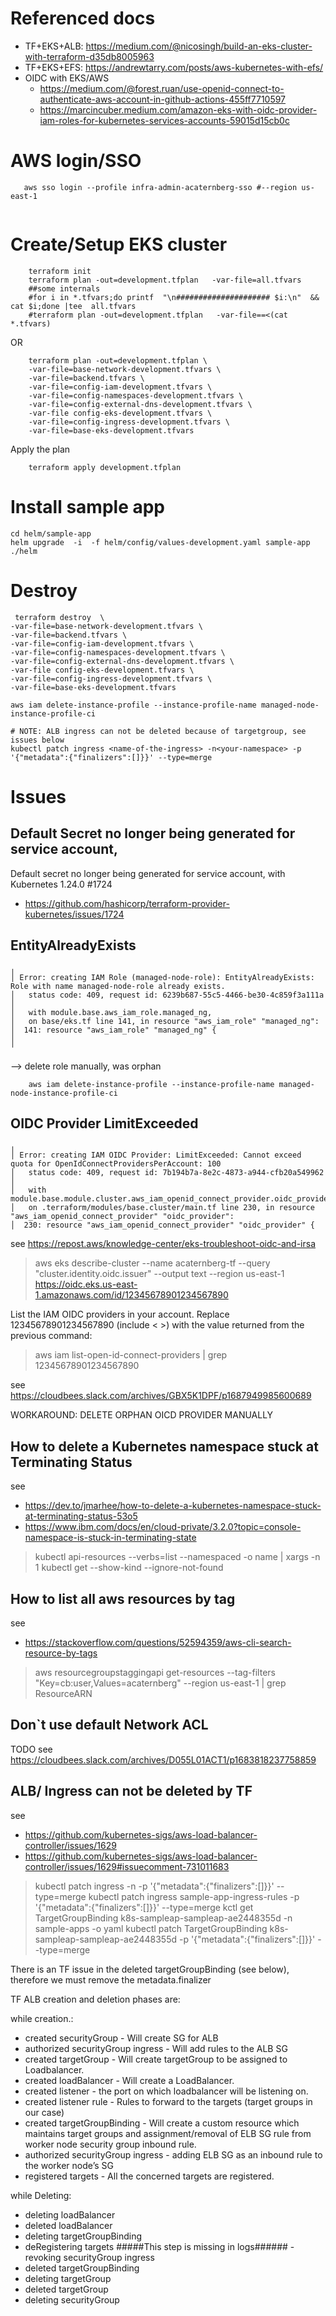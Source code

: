 # Referenced docs
* TF+EKS+ALB: https://medium.com/@nicosingh/build-an-eks-cluster-with-terraform-d35db8005963
* TF+EKS+EFS: https://andrewtarry.com/posts/aws-kubernetes-with-efs/
* OIDC with EKS/AWS 
  * https://medium.com/@forest.ruan/use-openid-connect-to-authenticate-aws-account-in-github-actions-455ff7710597 
  * https://marcincuber.medium.com/amazon-eks-with-oidc-provider-iam-roles-for-kubernetes-services-accounts-59015d15cb0c


# AWS login/SSO

```    
   aws sso login --profile infra-admin-acaternberg-sso #--region us-east-1
 
```

# Create/Setup  EKS cluster
```
    terraform init 
    terraform plan -out=development.tfplan   -var-file=all.tfvars
    ##some internals 
    #for i in *.tfvars;do printf  "\n##################### $i:\n"  &&  cat $i;done |tee  all.tfvars
    #terraform plan -out=development.tfplan   -var-file==<(cat *.tfvars)
```
OR
```
    terraform plan -out=development.tfplan \
    -var-file=base-network-development.tfvars \
    -var-file=backend.tfvars \
    -var-file=config-iam-development.tfvars \
    -var-file=config-namespaces-development.tfvars \
    -var-file=config-external-dns-development.tfvars \
    -var-file config-eks-development.tfvars \
    -var-file=config-ingress-development.tfvars \
    -var-file=base-eks-development.tfvars
```
Apply the plan 
```
    terraform apply development.tfplan
```

# Install sample app

```
cd helm/sample-app 
helm upgrade  -i  -f helm/config/values-development.yaml sample-app   ./helm
```

# Destroy

```
 terraform destroy  \
-var-file=base-network-development.tfvars \
-var-file=backend.tfvars \
-var-file=config-iam-development.tfvars \
-var-file=config-namespaces-development.tfvars \
-var-file=config-external-dns-development.tfvars \
-var-file config-eks-development.tfvars \
-var-file=config-ingress-development.tfvars \
-var-file=base-eks-development.tfvars

aws iam delete-instance-profile --instance-profile-name managed-node-instance-profile-ci

# NOTE: ALB ingress can not be deleted because of targetgroup, see issues below
kubectl patch ingress <name-of-the-ingress> -n<your-namespace> -p '{"metadata":{"finalizers":[]}}' --type=merge
```

# Issues 

## Default Secret no longer being generated for service account,
Default secret no longer being generated for service account, with Kubernetes 1.24.0 #1724
* https://github.com/hashicorp/terraform-provider-kubernetes/issues/1724 

## EntityAlreadyExists
```
╷
│ Error: creating IAM Role (managed-node-role): EntityAlreadyExists: Role with name managed-node-role already exists.
│ 	status code: 409, request id: 6239b687-55c5-4466-be30-4c859f3a111a
│
│   with module.base.aws_iam_role.managed_ng,
│   on base/eks.tf line 141, in resource "aws_iam_role" "managed_ng":
│  141: resource "aws_iam_role" "managed_ng" {
│
╵
```

--> delete role manually, was orphan 
```
    aws iam delete-instance-profile --instance-profile-name managed-node-instance-profile-ci
```
## OIDC Provider LimitExceeded 
```
╷
│ Error: creating IAM OIDC Provider: LimitExceeded: Cannot exceed quota for OpenIdConnectProvidersPerAccount: 100
│ 	status code: 409, request id: 7b194b7a-8e2c-4873-a944-cfb20a549962
│
│   with module.base.module.cluster.aws_iam_openid_connect_provider.oidc_provider[0],
│   on .terraform/modules/base.cluster/main.tf line 230, in resource "aws_iam_openid_connect_provider" "oidc_provider":
│  230: resource "aws_iam_openid_connect_provider" "oidc_provider" {
```

see https://repost.aws/knowledge-center/eks-troubleshoot-oidc-and-irsa
> aws eks describe-cluster --name acaternberg-tf --query "cluster.identity.oidc.issuer" --output text --region us-east-1 
https://oidc.eks.us-east-1.amazonaws.com/id/12345678901234567890

List the IAM OIDC providers in your account. Replace 12345678901234567890 (include < >) with the value returned from the previous command:
> aws iam list-open-id-connect-providers | grep 12345678901234567890

see https://cloudbees.slack.com/archives/GBX5K1DPF/p1687949985600689 

WORKAROUND: DELETE ORPHAN OICD PROVIDER MANUALLY

## How to delete a Kubernetes namespace stuck at Terminating Status
see 
* https://dev.to/jmarhee/how-to-delete-a-kubernetes-namespace-stuck-at-terminating-status-53o5
* https://www.ibm.com/docs/en/cloud-private/3.2.0?topic=console-namespace-is-stuck-in-terminating-state
> kubectl api-resources --verbs=list --namespaced -o name | xargs -n 1 kubectl get --show-kind --ignore-not-found 

## How to list all aws resources by tag
see 
* https://stackoverflow.com/questions/52594359/aws-cli-search-resource-by-tags
> aws resourcegroupstaggingapi get-resources --tag-filters "Key=cb:user,Values=acaternberg" --region us-east-1  | grep ResourceARN
 
## Don`t use  default Network ACL
TODO
see https://cloudbees.slack.com/archives/D055L01ACT1/p1683818237758859

## ALB/ Ingress can not be deleted by TF

see
* https://github.com/kubernetes-sigs/aws-load-balancer-controller/issues/1629
* https://github.com/kubernetes-sigs/aws-load-balancer-controller/issues/1629#issuecomment-731011683
> kubectl patch ingress <name-of-the-ingress> -n<your-namespace> -p '{"metadata":{"finalizers":[]}}' --type=merge
> kubectl patch ingress sample-app-ingress-rules  -p '{"metadata":{"finalizers":[]}}' --type=merge
> kctl get TargetGroupBinding k8s-sampleap-sampleap-ae2448355d -n sample-apps -o yaml
> kubectl patch TargetGroupBinding k8s-sampleap-sampleap-ae2448355d   -p '{"metadata":{"finalizers":[]}}' --type=merge

There is an TF issue in the deleted targetGroupBinding (see below), therefore we must remove the metadata.finalizer 

TF ALB creation and deletion phases are: 

while creation.:

* created securityGroup - Will create SG for ALB
* authorized securityGroup ingress - Will add rules to the ALB SG
* created targetGroup - Will create targetGroup to be assigned to Loadbalancer.
* created loadBalancer - Will create a LoadBalancer.
* created listener - the port on which loadbalancer will be listening on.
* created listener rule - Rules to forward to the targets (target groups in our case)
* created targetGroupBinding - Will create a custom resource which maintains target groups and assignment/removal of ELB SG rule from worker node security group inbound rule.
* authorized securityGroup ingress - adding ELB SG as an inbound rule to the worker node’s SG
* registered targets - All the concerned targets are registered.
  
while Deleting:

* deleting loadBalancer
* deleted loadBalancer
* deleting targetGroupBinding
* deRegistering targets
  #####This step is missing in logs###### - revoking securityGroup ingress
* deleted targetGroupBinding
* deleting targetGroup
* deleted targetGroup
* deleting securityGroup